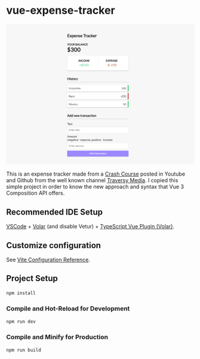 # vue-expense-tracker

![Exprense tracker preview](src\assets\img\expense-tracker-preview.png?raw=true "Title")

This is an expense tracker made from a [Crash Course](https://www.youtube.com/watch?v=hNPwdOZ3qFU) posted in Youtube and Github from the well known channel [Traversy Media](https://github.com/bradtraversy/vue-expense-tracker). I copied this simple project in order to know the new approach and syntax that Vue 3 Composition API offers.

## Recommended IDE Setup

[VSCode](https://code.visualstudio.com/) + [Volar](https://marketplace.visualstudio.com/items?itemName=Vue.volar) (and disable Vetur) + [TypeScript Vue Plugin (Volar)](https://marketplace.visualstudio.com/items?itemName=Vue.vscode-typescript-vue-plugin).

## Customize configuration

See [Vite Configuration Reference](https://vitejs.dev/config/).

## Project Setup

```sh
npm install
```

### Compile and Hot-Reload for Development

```sh
npm run dev
```

### Compile and Minify for Production

```sh
npm run build
```
